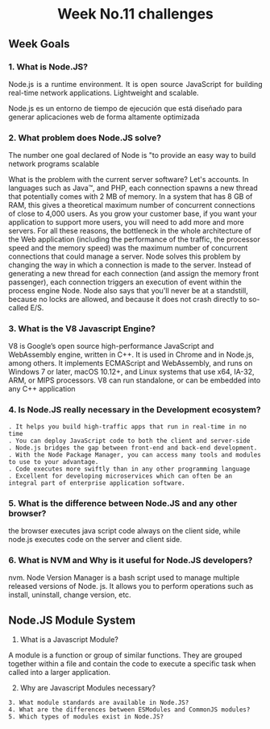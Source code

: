 <h1 align="center">Week No.11 challenges</h1>

<h2>Week Goals</h2>


### 1. What is Node.JS?

<p align=justify>
Node.js is a runtime environment.  It is open source JavaScript for building real-time network applications. Lightweight and scalable.

Node.js es un entorno de tiempo de ejecución que está diseñado para generar aplicaciones web de forma altamente optimizada

</p>


### 2. What problem does Node.JS solve?

<p align = justify>

The number one goal declared of Node is "to provide an easy way to build network programs scalable

What is the problem with the current server software? Let's accounts. In languages such as Java™, and PHP, each connection spawns a new thread that potentially comes with 2 MB of memory. In a system that has 8 GB of RAM, this gives a theoretical maximum number of concurrent connections of close to 4,000 users. As you grow your customer base, if you want your application to support more users, you will need to add more and more servers. For all these reasons, the bottleneck in the whole architecture of the Web application (including the performance of the traffic, the processor speed and the memory speed) was the maximum number of concurrent connections that could manage a server. Node solves this problem by changing the way in which a connection is made to the server. Instead of generating a new thread for each connection (and assign the memory front passenger), each connection triggers an execution of event within the process engine Node. Node also says that you'll never be at a standstill, because no locks are allowed, and because it does not crash directly to so-called E/S.

</p>


### 3. What is the V8 Javascript Engine?

<p>
V8 is Google’s open source high-performance JavaScript and WebAssembly engine, written in C++. It is used in Chrome and in Node.js, among others. It implements ECMAScript and WebAssembly, and runs on Windows 7 or later, macOS 10.12+, and Linux systems that use x64, IA-32, ARM, or MIPS processors. V8 can run standalone, or can be embedded into any C++ application
</p>

### 4. Is Node.JS really necessary in the Development ecosystem?

    . It helps you build high-traffic apps that run in real-time in no time
    . You can deploy JavaScript code to both the client and server-side
    . Node.js bridges the gap between front-end and back-end development.
    . With the Node Package Manager, you can access many tools and modules to use to your advantage.
    . Code executes more swiftly than in any other programming language
    . Excellent for developing microservices which can often be an integral part of enterprise application software.


### 5. What is the difference between Node.JS and any other browser?
 
 <p>
 the browser executes java script code always on the client side, while node.js executes code on the server and client side.
 </p>


 ### 6. What is NVM and Why is it useful for Node.JS developers?
 
 <P> 
 nvm. Node Version Manager is a bash script used to manage multiple released versions of Node. js. It allows you to perform operations such as install, uninstall, change version, etc.
 </P>


## Node.JS Module System
 
1. What is a Javascript Module?
<P> 
A module is a function or group of similar functions. They are grouped together within a file and contain the code to execute a specific task when called into a larger application.

</P>

2. Why are Javascript Modules necessary?
<P>
</P>

    3. What module standards are available in Node.JS?
    4. What are the differences between ESModules and CommonJS modules?
    5. Which types of modules exist in Node.JS?
